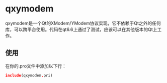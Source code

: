 # qxymodem

qxymodem是一个Qt的XModem/YModem协议实现，它不依赖于Qt之外的任何库，可以跨平台使用。代码在qt6.6上通过了测试，应该可以在其他版本的Qt上工作。

## 使用

在你的.pro文件中添加以下行：

```pro
include(qxymodem.pri)
```
